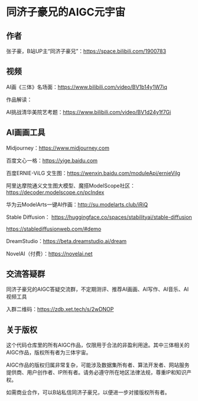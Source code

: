 # 同济子豪兄的AIGC元宇宙

## 作者

张子豪，B站UP主“同济子豪兄”：https://space.bilibili.com/1900783

## 视频

AI画《三体》名场面：https://www.bilibili.com/video/BV1b14y1W7iq

作品解读：

AI挑战清华美院艺考题：https://www.bilibili.com/video/BV1d24y1f7Gi

## AI画画工具

Midjourney：https://www.midjourney.com

百度文心一格：https://yige.baidu.com

百度ERNIE-ViLG 文生图：https://wenxin.baidu.com/moduleApi/ernieVilg

阿里达摩院通义文生图大模型、魔搭ModelScope社区：https://decoder.modelscope.cn/pcIndex

华为云ModelArts一键AI作画：http://su.modelarts.club/iRiQ

Stable Diffusion：
https://huggingface.co/spaces/stabilityai/stable-diffusion

https://stablediffusionweb.com/#demo

DreamStudio：https://beta.dreamstudio.ai/dream

NovelAI（付费）：https://novelai.net

## 交流答疑群

同济子豪兄的AIGC答疑交流群，不定期测评、推荐AI画画、AI写作、AI音乐、AI视频工具

入群二维码：https://zdb.xet.tech/s/2wDNOP

## 关于版权

这个代码仓库里的所有AIGC作品，仅限用于合法的非盈利用途。其中三体相关的AIGC作品，版权所有者为三体宇宙。

AIGC作品的版权归属非常复杂，可能涉及数据集所有者、算法开发者、网站服务提供商、用户创作者、IP所有者。请务必遵守所在地区法律法规，尊重IP和知识产权。

如需商业合作，可以B站私信同济子豪兄，以便进一步对接版权所有者。
